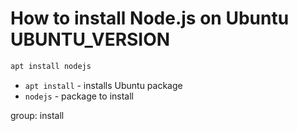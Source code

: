 # How to install Node.js on Ubuntu UBUNTU_VERSION

```bash
apt install nodejs
```

- `apt install` - installs Ubuntu package
- `nodejs` - package to install

group: install


